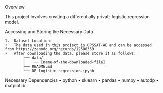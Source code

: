 Overview

This project involves creating a differentially private logistic regression model.

Accessing and Storing the Necessary Data

	1.	Dataset Location:
	•	The data used in this project is OPSSAT-AD and can be accessed from https://zenodo.org/records/12588359
	•	After downloading the data, please store it as follows:
            ├── data/
            │   └── [name-of-the-downloaded-file]
            ├── README.md
            └── DP_logistic_regression.ipynb
Necessary Dependencies
    •   python
    •   sklearn
    •   pandas
    •   numpy
    •   autodp
    •   matplotlib
